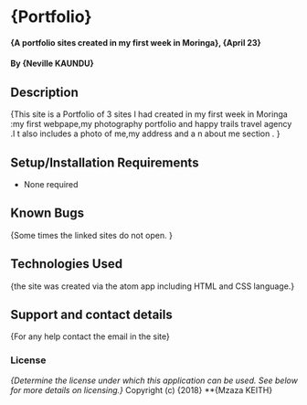 # {Portfolio}
#### {A portfolio sites created in my first week in Moringa}, {April 23}
#### By **{Neville KAUNDU}**
## Description
{This site is a Portfolio of 3 sites I had created in my first week in Moringa :my first webpape,my photography portfolio and happy trails travel agency .I t also includes a photo of me,my address and a n about me section . }
## Setup/Installation Requirements
* None required
## Known Bugs
{Some times the linked sites do not open. }
## Technologies Used
{the site was created via the atom app including HTML and CSS language.}
## Support and contact details
{For any help contact the email in the site}
### License
*{Determine the license under which this application can be used.  See below for more details on licensing.}*
Copyright (c) {2018} **{Mzaza KEITH}
